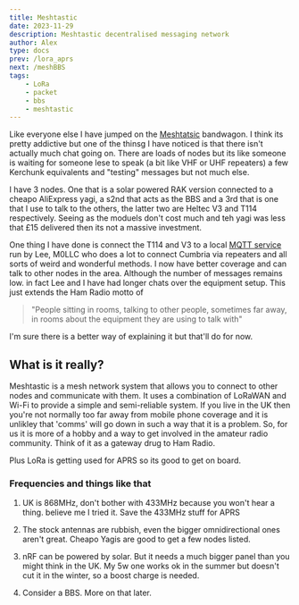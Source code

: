 ```yaml
---
title: Meshtastic
date: 2023-11-29
description: Meshtastic decentralised messaging network
author: Alex
type: docs
prev: /lora_aprs
next: /meshBBS
tags:
    - LoRa
    - packet
    - bbs
    - meshtastic
---
```


Like everyone else I have jumped on the [Meshtatsic](https://meshtastic.org/) bandwagon. I think its pretty addictive but one of the thinsg I have noticed is that there isn't actually much chat going on. There are loads of nodes but its like someone is waiting for someone lese to speak (a bit like VHF or UHF repeaters) a few Kerchunk equivalents and "testing" messages but not much else. 

I have 3 nodes. One that is a solar powered RAK version connected to a cheapo AliExpress yagi, a s2nd that acts as the BBS and a 3rd that is one that I use to talk to the others, the latter two are Heltec V3 and T114 respectively. Seeing as the moduels don't cost much and teh yagi was less that £15 delivered then its not a massive investment.

One thing I have done is connect the T114 and V3 to a local [MQTT service](https://cumbriacq.com/meshtastic/) run by Lee, M0LLC who does a lot to connect Cumbria via repeaters and all sorts of weird and wonderful methods. I now have better coverage and can talk to other nodes in the area. Although the number of messages remains low. in fact Lee and I have had longer chats over the equipment setup. This just extends the Ham Radio motto of 

> "People sitting in rooms, talking to other people, sometimes far away, in rooms about the equipment they are using to talk with"

I'm sure there is a better way of explaining it but that'll do for now.

## What is it really?

Meshtastic is a mesh network system that allows you to connect to other nodes and communicate with them. It uses a combination of LoRaWAN and Wi-Fi to provide a simple and semi-reliable system. If you live in the UK then you're not normally too far away from mobile phone coverage and it is unlikley that 'comms' will go down in such a way that it is a problem. So, for us it is more of a hobby and a way to get involved in the amateur radio community. Think of it as a gateway drug to Ham Radio.

Plus LoRa is getting used for APRS so its good to get on board.

### Frequencies and things like that

1. UK is 868MHz, don't bother with 433MHz because you won't hear a thing. believe me I tried it. Save the 433MHz stuff for APRS

2. The stock antennas are rubbish, even the bigger omnidirectional ones aren't great. Cheapo Yagis are good to get a few nodes listed.

3. nRF can be powered by solar. But it needs a much bigger panel than you might think in the UK. My 5w one works ok in the summer but doesn't cut it in the winter, so a boost charge is needed.

4. Consider a BBS. More on that later.

